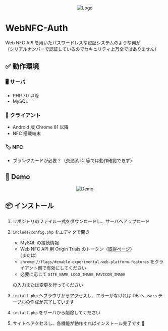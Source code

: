 <div align="center">

![Logo](https://user-images.githubusercontent.com/65624234/85921391-06c01900-b8b7-11ea-96e9-d88eb1835653.png)

</div>

# WebNFC-Auth

Web NFC API を用いたパスワードレスな認証システムのような何か  
（シリアルナンバーで認証しているのでセキュリティ上万全ではありません）

## ✅ 動作環境

### 🖥 サーバ

-   PHP 7.0 以降
-   MySQL

### 📱 クライアント

-   Android 版 Chrome 81 以降
-   NFC 搭載端末

### 🏷 NFC

-   ブランクカードが必要？（交通系 IC 等では動作確認できず）

## 👀 Demo

<div align="center">

![Demo](https://user-images.githubusercontent.com/65624234/85921579-155b0000-b8b8-11ea-85d5-4f45c044f5af.gif)

</div>

## 📦 インストール

1. リポジトリのファイル一式をダウンロードし、サーバへアップロード
2. `include/config.php` をエディタで開き

    - MySQL の接続情報
    - Web NFC API 用 Origin Trials のトークン（[取得ページ](https://developers.chrome.com/origintrials/#/view_trial/236438980436951041)）  
      (または)
    - `chrome://flags/#enable-experimental-web-platform-features` をクライアント側で有効にしてください
    - 必要に応じて `SITE_NAME`, `LOGO_IMAGE`, `FAVICON_IMAGE`

    の入力または変更を行ってください

3. `install.php` へブラウザからアクセスし、エラーがなければ DB へ `users` テーブルの作成が完了しています
4. `install.php` をサーバから削除してください
5. サイトへアクセスし、各機能が動作すればインストール完了です 🎉
